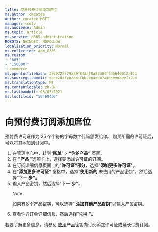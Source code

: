 ```yaml
---
title: 向预付费订阅添加席位
ms.author: cmcatee
author: cmcatee-MSFT
manager: scotv
ms.audience: Admin
ms.topic: article
ms.service: o365-administration
ROBOTS: NOINDEX, NOFOLLOW
localization_priority: Normal
ms.collection: Adm_O365
ms.custom:
- "663"
- "1500007"
- commerce
ms.openlocfilehash: 28d9722779a89f843af8a83304ffd6640012af93
ms.sourcegitcommit: 5dc52d5fcb2833fbbc064edb783e609d8eef79c0
ms.translationtype: MT
ms.contentlocale: zh-CN
ms.lasthandoff: 03/05/2021
ms.locfileid: "50469436"
---
```

# <a name="add-seats-to-a-prepaid-subscription"></a>向预付费订阅添加席位

预付费许可证作为 25 个字符的字母数字代码颁发给你。 购买所需的许可证后，可以将其添加到订阅中。

1. 在管理中心中，转到“**账单**” > **“[你的产品](https://go.microsoft.com/fwlink/p/?linkid=842054)”** 页面。
2. 在 **"产品** "选项卡上，选择要添加许可证的订阅。
3. 在订阅详细信息页面上的"**许可证"部分**，选择"**添加更多许可证"。**
4. 在"**添加更多许可证"** 窗格中，选择"**使用新的** 未使用的产品密钥"，然后选择"下一 **步"。**
5. 输入产品密钥，然后选择"下一 **步"。**
    > [!NOTE]
    > 如果有多个产品密钥，可以选择" **添加其他产品密钥**"以输入产品密钥。
6. 查看你的订单详细信息，然后选择"兑换 **"。**

若要了解更多信息，请参阅 [使用](https://docs.microsoft.com/microsoft-365/commerce/licenses/add-licenses-using-product-key)产品密钥向订阅添加许可证或延长付费订阅。